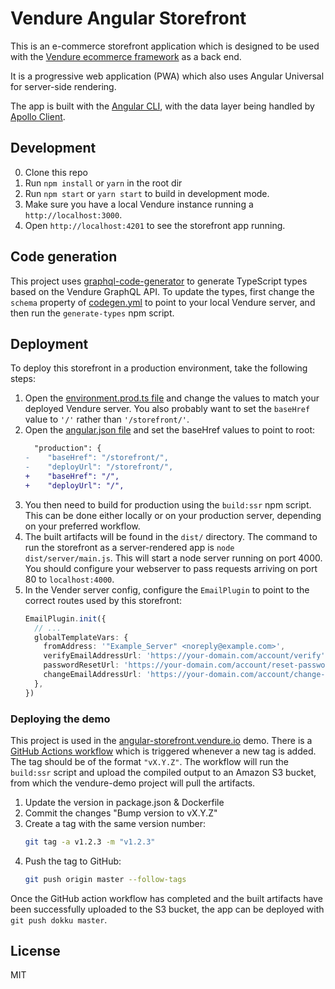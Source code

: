 # Vendure Angular Storefront

This is an e-commerce storefront application which is designed to be used with the [Vendure ecommerce framework](https://github.com/vendure-ecommerce/vendure) as a back end.

It is a progressive web application (PWA) which also uses Angular Universal for server-side rendering.

The app is built with the [Angular CLI](https://github.com/angular/angular-cli), with the data layer being handled by [Apollo Client](https://github.com/apollographql/apollo-client).

## Development

0. Clone this repo
1. Run `npm install` or `yarn` in the root dir
2. Run `npm start` or `yarn start` to build in development mode.
3. Make sure you have a local Vendure instance running a `http://localhost:3000`.
4. Open `http://localhost:4201` to see the storefront app running.

## Code generation

This project uses [graphql-code-generator](https://www.graphql-code-generator.com/) to generate TypeScript types based on the Vendure GraphQL API. To update the types, first change the `schema` property of [codegen.yml](./codegen.yml) to point to your local Vendure server, and then run the `generate-types` npm script.

## Deployment

To deploy this storefront in a production environment, take the following steps:

1. Open the [environment.prod.ts file](./src/environments/environment.prod.ts) and change the values to match your deployed Vendure server. You also probably want to set the `baseHref` value to `'/'` rather than `'/storefront/'`.
2. Open the [angular.json file](./angular.json) and set the baseHref values to point to root:
   ```diff
     "production": {
   -    "baseHref": "/storefront/",
   -    "deployUrl": "/storefront/",
   +    "baseHref": "/",
   +    "deployUrl": "/",
   ```
3. You then need to build for production using the `build:ssr` npm script. This can be done either locally or on your production server, depending on your preferred workflow.
4. The built artifacts will be found in the `dist/` directory. The command to run the storefront as a server-rendered app is `node dist/server/main.js`. This will start a node server running on port 4000. You should configure your webserver to pass requests arriving on port 80 to `localhost:4000`.
5. In the Vender server config, configure the `EmailPlugin` to point to the correct routes used by this storefront:
   ```ts
   EmailPlugin.init({
     // ...
     globalTemplateVars: {
       fromAddress: '"Example_Server" <noreply@example.com>',
       verifyEmailAddressUrl: 'https://your-domain.com/account/verify',
       passwordResetUrl: 'https://your-domain.com/account/reset-password',
       changeEmailAddressUrl: 'https://your-domain.com/account/change-email-address',
     },
   })
   ```

### Deploying the demo

This project is used in the [angular-storefront.vendure.io](https://angular-storefront.vendure.io) demo. There is a [GitHub Actions workflow](./.github/workflows/build.yml) which is triggered whenever a new tag is added. The tag should be of the format `"vX.Y.Z"`. The workflow will run the `build:ssr` script and upload the compiled output to an Amazon S3 bucket, from which the vendure-demo project will pull the artifacts.

1. Update the version in package.json & Dockerfile
2. Commit the changes "Bump version to vX.Y.Z"
3. Create a tag with the same version number:
   ```sh
   git tag -a v1.2.3 -m "v1.2.3"
   ```
4. Push the tag to GitHub:
   ```sh
   git push origin master --follow-tags
   ```

Once the GitHub action workflow has completed and the built artifacts have been successfully uploaded to the S3 bucket, the app can be deployed with `git push dokku master`.

## License

MIT
